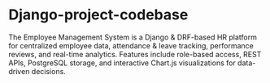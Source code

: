 # Django-project-codebase
The Employee Management System is a Django &amp; DRF-based HR platform for centralized employee data, attendance &amp; leave tracking, performance reviews, and real-time analytics. Features include role-based access, REST APIs, PostgreSQL storage, and interactive Chart.js visualizations for data-driven decisions.
